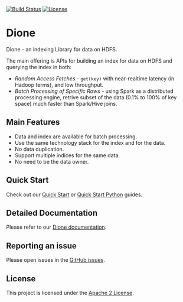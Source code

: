 [![Build Status](https://travis-ci.com/paypal/dione.svg?branch=main)](https://travis-ci.com/paypal/dione)
[![License](https://img.shields.io/badge/License-Apache%202.0-blue.svg)](https://opensource.org/licenses/Apache-2.0)

# Dione
Dione - an indexing Library for data on HDFS.

The main offering is APIs for building an index for data on HDFS and querying the index in both:
- _Random Access Fetches_ - `get(key)` with near-realtime latency (in Hadoop terms), and low throughput.
- _Batch Processing of Specific Rows_ - using Spark as a distributed processing engine, retrive subset of the data (0.1% to 100% of key space) much faster than Spark/Hive joins.

## Main Features
- Data and index are available for batch processing.
- Use the same technology stack for the index and for the data.
- No data duplication.
- Support multiple indices for the same data.
- No need to be the data owner.

## Quick Start
Check out our [Quick Start](docs/quick_start.md) or [Quick Start Python](docs/quick_start_python.md) guides.


## Detailed Documentation
Please refer to our [Dione documentation](docs/detailed_doc.md).

## Reporting an issue
Please open issues in the [GitHub issues](https://github.com/paypal/dione/issues).

## License
This project is licensed under the [Apache 2 License](LICENSE).
